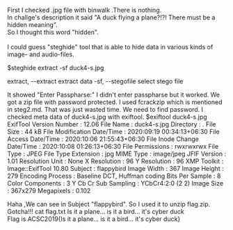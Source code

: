 First I checked .jpg file with binwalk .There is nothing.</br>
 In challge's description it said 
 "A duck flying a plane?!?! There must be a hidden meaning".</br>
 So I thought this word "hidden".</br>
 </br>
 I could guess  "steghide" tool that is  able to hide data in various kinds of image- and audio-files.
 <div>$steghide extract -sf duck4-s.jpg
 
 extract, --extract      extract data
 -sf, --stegofile        select stego file
 
 It showed "Enter Passpharse:"
 I didn't enter passpharse but it worked.
 We got a zip file with password protected.
 I used fcrackzip which is mentioned in steg2.md.
 That was just wasted time. We need to find password.
 I checked meta data of  duck4-s.jpg with exiftool.
 $exiftool duck4-s.jpg
 ExifTool Version Number         : 12.06
File Name                       : duck4-s.jpg
Directory                       : .
File Size                       : 44 kB
File Modification Date/Time     : 2020:09:19 00:34:13+06:30
File Access Date/Time           : 2020:10:06 21:55:43+06:30
File Inode Change Date/Time     : 2020:10:08 01:26:13+06:30
File Permissions                : rwxrwxrwx
File Type                       : JPEG
File Type Extension             : jpg
MIME Type                       : image/jpeg
JFIF Version                    : 1.01
Resolution Unit                 : None
X Resolution                    : 96
Y Resolution                    : 96
XMP Toolkit                     : Image::ExifTool 10.80
Subject                         : flappybird
Image Width                     : 367
Image Height                    : 279
Encoding Process                : Baseline DCT, Huffman coding
Bits Per Sample                 : 8
Color Components                : 3
Y Cb Cr Sub Sampling            : YCbCr4:2:0 (2 2)
Image Size                      : 367x279
Megapixels                      : 0.102
</div>
Haha ,We can see in Subject "flappybird".
So I used it to unzip flag.zip.
Gotcha!!! cat flag.txt
Is it a plane... is it a bird... it's cyber duck</br>
Flag is ACSC2019{Is it a plane... is it a bird... it's cyber duck}
 
